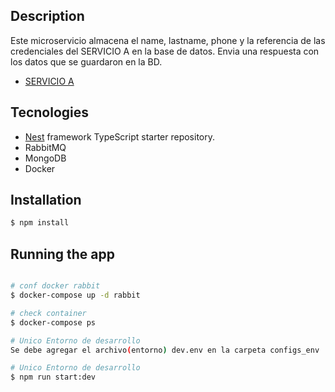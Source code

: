 ## Description
Este microservicio almacena el name, lastname, phone y la referencia de las credenciales del SERVICIO A en la base de datos.
Envia una respuesta con los datos que se guardaron en la BD.

- [SERVICIO A](https://github.com/leodanielbc/exmerdev-service-a)

## Tecnologies

- [Nest](https://github.com/nestjs/nest) framework TypeScript starter repository.
- RabbitMQ
- MongoDB
- Docker

## Installation

```bash
$ npm install
```

## Running the app

```bash

# conf docker rabbit
$ docker-compose up -d rabbit

# check container
$ docker-compose ps

# Unico Entorno de desarrollo
Se debe agregar el archivo(entorno) dev.env en la carpeta configs_env

# Unico Entorno de desarrollo
$ npm run start:dev

```
